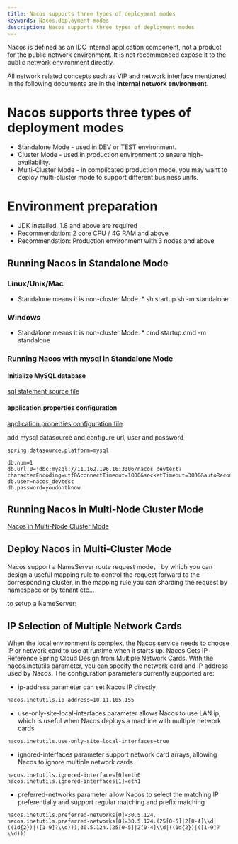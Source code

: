 ```yaml
---
title: Nacos supports three types of deployment modes
keywords: Nacos,deployment modes
description: Nacos supports three types of deployment modes
---
```


Nacos is defined as an IDC internal application component, not a product for the public network environment. It is not recommended expose it to the public network environment directly.

All network related concepts such as VIP and network interface mentioned in the following documents are in the **internal network environment**.

# Nacos supports three types of deployment modes

* Standalone Mode - used in DEV or TEST environment.
* Cluster Mode - used in production environment to ensure high-availability.
* Multi-Cluster Mode - in complicated production mode, you may want to deploy multi-cluster mode to support different business units.

# Environment preparation
- JDK installed, 1.8 and above are required
- Recommendation: 2 core CPU / 4G RAM and above
- Recommendation: Production environment with 3 nodes and above

## Running Nacos in Standalone Mode

### Linux/Unix/Mac

* Standalone means it is non-cluster Mode. *
sh startup.sh -m standalone

### Windows

* Standalone means it is non-cluster Mode. *
cmd startup.cmd -m standalone

### Running Nacos with mysql in Standalone Mode

#### Initialize MySQL database

[sql statement source file](//github.com/alibaba/nacos/blob/master/distribution/conf/mysql-schema.sql)

#### application.properties configuration

[application.properties configuration file](//github.com/alibaba/nacos/blob/master/distribution/conf/application.properties)

add mysql datasource and configure url, user and password

```properties
spring.datasource.platform=mysql

db.num=1
db.url.0=jdbc:mysql://11.162.196.16:3306/nacos_devtest?characterEncoding=utf8&connectTimeout=1000&socketTimeout=3000&autoReconnect=true
db.user=nacos_devtest
db.password=youdontknow
```

## Running Nacos in Multi-Node Cluster Mode

[Nacos in Multi-Node Cluster Mode](//nacos.io/en/docs/cluster-mode-quick-start.html)


## Deploy Nacos in Multi-Cluster Mode

Nacos support a NameServer route request mode， by which you can design a useful mapping rule to control the request forward to the corresponding cluster, in the mapping rule you can sharding the request by namespace or by tenant etc...

to setup a NameServer:

## IP Selection of Multiple Network Cards

When the local environment is complex, the Nacos service needs to choose IP or network card to use at runtime when it starts up. Nacos Gets IP Reference Spring Cloud Design from Multiple Network Cards. With the nacos.inetutils parameter, you can specify the network card and IP address used by Nacos. The configuration parameters currently supported are:

- ip-address parameter can set Nacos IP directly

```properties
nacos.inetutils.ip-address=10.11.105.155
```

- use-only-site-local-interfaces parameter allows Nacos to use LAN ip, which is useful when Nacos deploys a machine with multiple network cards

```properties
nacos.inetutils.use-only-site-local-interfaces=true
```

- ignored-interfaces parameter support network card arrays, allowing Nacos to ignore multiple network cards

```properties
nacos.inetutils.ignored-interfaces[0]=eth0
nacos.inetutils.ignored-interfaces[1]=eth1
```

- preferred-networks parameter allow Nacos to select the matching IP preferentially and support regular matching and prefix matching

```properties
nacos.inetutils.preferred-networks[0]=30.5.124.
nacos.inetutils.preferred-networks[0]=30.5.124.(25[0-5]|2[0-4]\\d|((1d{2})|([1-9]?\\d))),30.5.124.(25[0-5]|2[0-4]\\d|((1d{2})|([1-9]?\\d)))
```
